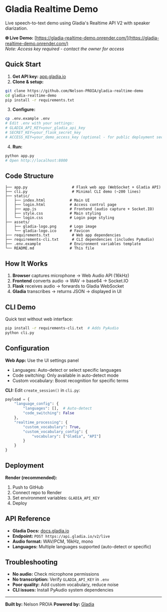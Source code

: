# Gladia Realtime Demo

Live speech-to-text demo using Gladia's Realtime API V2 with speaker diarization.

**🌐 Live Demo:** [https://gladia-realtime-demo.onrender.com/](https://gladia-realtime-demo.onrender.com/)  
*Note: Access key required - contact the owner for access*

## Quick Start

1. **Get API key:** [app.gladia.io](https://app.gladia.io/)
2. **Clone & setup:**
```bash
git clone https://github.com/Nelson-PROIA/gladia-realtime-demo
cd gladia-realtime-demo
pip install -r requirements.txt
```
3. **Configure:**
```bash
cp .env.example .env
# Edit .env with your settings:
# GLADIA_API_KEY=your_gladia_api_key
# SECRET_KEY=your_flask_secret_key
# ACCESS_KEY=your_demo_access_key (optional - for public deployment security)
```
4. **Run:**
```bash
python app.py
# Open http://localhost:8000
```

## Code Structure

```
├── app.py                    # Flask web app (WebSocket + Gladia API)
├── cli.py                    # Minimal CLI demo (~200 lines)
├── static/
│   ├── index.html           # Main UI
│   ├── login.html           # Access control page
│   ├── app.js               # Frontend (audio capture + Socket.IO)
│   ├── style.css            # Main styling
│   └── login.css            # Login page styling
├── assets/
│   ├── gladia-logo.png      # Logo image
│   └── gladia-logo.ico      # Favicon
├── requirements.txt          # Web app dependencies
├── requirements-cli.txt      # CLI dependencies (includes PyAudio)
├── .env.example             # Environment variables template
└── README.md                # This file
```

## How It Works

1. **Browser** captures microphone → Web Audio API (16kHz)
2. **Frontend** converts audio → WAV → base64 → Socket.IO
3. **Flask** receives audio → forwards to Gladia WebSocket
4. **Gladia** transcribes → returns JSON → displayed in UI

## CLI Demo

Quick test without web interface:

```bash
pip install -r requirements-cli.txt  # Adds PyAudio
python cli.py
```

## Configuration

**Web App:** Use the UI settings panel
- Languages: Auto-detect or select specific languages
- Code switching: Only available in auto-detect mode
- Custom vocabulary: Boost recognition for specific terms

**CLI:** Edit `create_session()` in `cli.py`:
```python
payload = {
    "language_config": {
        "languages": [],  # Auto-detect
        "code_switching": False
    },
    "realtime_processing": {
        "custom_vocabulary": True,
        "custom_vocabulary_config": {
            "vocabulary": ["Gladia", "API"]
        }
    }
}
```

## Deployment

**Render (recommended):**
1. Push to GitHub
2. Connect repo to Render
3. Set environment variables: `GLADIA_API_KEY`
4. Deploy

## API Reference

- **Gladia Docs:** [docs.gladia.io](https://docs.gladia.io/)
- **Endpoint:** `POST https://api.gladia.io/v2/live`
- **Audio format:** WAV/PCM, 16kHz, mono
- **Languages:** Multiple languages supported (auto-detect or specific)

## Troubleshooting

- **No audio:** Check microphone permissions
- **No transcription:** Verify `GLADIA_API_KEY` in `.env`
- **Poor quality:** Add custom vocabulary, reduce noise
- **CLI issues:** Install PyAudio system dependencies

---

**Built by:** Nelson PROIA 
**Powered by:** [Gladia](https://gladia.io/)